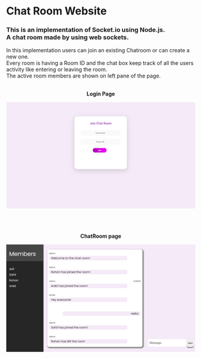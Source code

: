 # Chat Room Website

### This is an implementation of Socket.io using Node.js.<br/> A chat room made by using web sockets.
In this implementation users can join an existing Chatroom or can create a new one.<br/> Every room is having a Room ID and the chat box keep track of all the users activity like entering or leaving the room.<br/> The active room members are shown on left pane of the page.<br/>
<br/>
<p align="center">
  <b> Login Page</b>
</p>
<p align="center">
  <img src="./images/index.png" width="600" title="hover text">
</p>
<br/>
<br/>
<p align='center'>
  <b>ChatRoom page</b>
</p>
<p align="center">
  <img src="./images/chat_screen.png" width="600" title="hover text">
</p>
